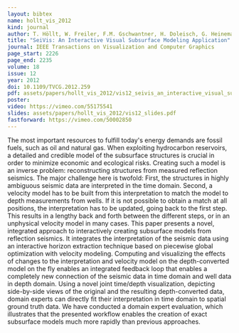 ```yaml
---
layout: bibtex
name: hollt_vis_2012
kind: journal
author: T. Höllt, W. Freiler, F.M. Gschwantner, H. Doleisch, G. Heinemann, and M. Hadwiger
title: "SeiVis: An Interactive Visual Subsurface Modeling Application"
journal: IEEE Transactions on Visualization and Computer Graphics
page_start: 2226
page_end: 2235
volume: 18
issue: 12
year: 2012
doi: 10.1109/TVCG.2012.259
pdf: assets/papers/hollt_vis_2012/vis12_seivis_an_interactive_visual_subsurface_modeling_application.pdf
poster:
video: https://vimeo.com/55175541
slides: assets/papers/hollt_vis_2012/vis12_slides.pdf
fastforward: https://vimeo.com/50002850
---
```

The most important resources to fulfill today's energy demands are fossil fuels, such as oil and natural gas. When exploiting hydrocarbon reservoirs, a detailed and credible model of the subsurface structures is crucial in order to minimize economic and ecological risks. 
Creating such a model is an inverse problem: reconstructing structures from measured reflection seismics. The major challenge here is twofold: First, the structures in highly ambiguous seismic data are interpreted in the time domain. Second, a velocity model has to be built from this interpretation to match the model to depth measurements from wells. If it is not possible to obtain a match at all positions, the interpretation has to be updated, going back to the first step. This results in a lengthy back and forth between the different steps, or in an unphysical velocity model in many cases. 
This paper presents a novel, integrated approach to interactively creating subsurface models from reflection seismics. It integrates the interpretation of the seismic data using an interactive horizon extraction technique based on piecewise global optimization with velocity modeling. 
Computing and visualizing the effects of changes to the interpretation and velocity model on the depth-converted model on the fly enables an integrated feedback loop that enables a completely new connection of the seismic data in time domain and well data in depth domain. 
Using a novel joint time/depth visualization, depicting side-by-side views of the original and the resulting depth-converted data, domain experts can directly fit their interpretation in time domain to spatial ground truth data. We have conducted a domain expert evaluation, which illustrates that the presented workflow enables the creation of exact subsurface models much more rapidly than previous approaches.
